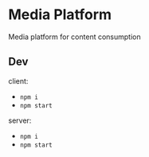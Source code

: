 # Media Platform

Media platform for content consumption

## Dev

client:

- `npm i`
- `npm start`

server:

- `npm i`
- `npm start`